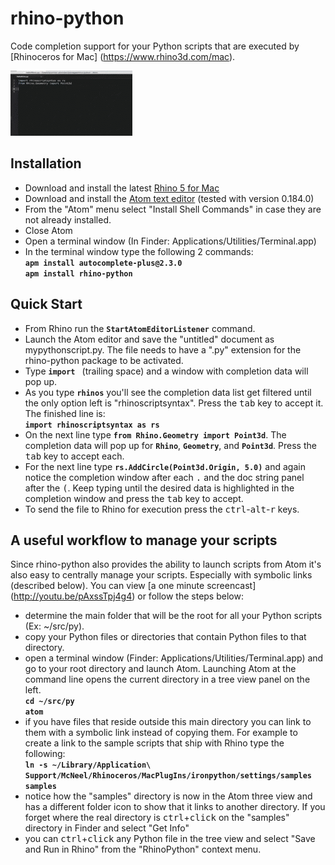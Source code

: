 # rhino-python

Code completion support for your Python scripts that are executed by [Rhinoceros for Mac] (https://www.rhino3d.com/mac).

![rhino-python](docs/main.gif)  

## Installation

  - Download and install the latest [Rhino 5 for Mac][2]
  - Download and install the [Atom text editor][1] (tested with version 0.184.0)
  - From the "Atom" menu select "Install Shell Commands" in case they are not already installed.
  - Close Atom
  - Open a terminal window (In Finder: Applications/Utilities/Terminal.app)
  - In the terminal window type the following 2 commands:  
    **```apm install autocomplete-plus@2.3.0```**  
    **```apm install rhino-python```**

## Quick Start

  - From Rhino run the **```StartAtomEditorListener```** command.
  - Launch the Atom editor and save the "untitled" document as mypythonscript.py.  The file needs to have a ".py" extension for the rhino-python package to be activated.
  - Type **```import ```** (trailing space) and a window with completion data will pop up.
  - As you type **```rhinos```** you'll see the completion data list get filtered until the only option left is "rhinoscriptsyntax".  Press the <kbd>tab</kbd> key to accept it.  The finished line is:  
  **```import rhinoscriptsyntax as rs```**
  - On the next line type **```from Rhino.Geometry import Point3d```**.  The completion data will pop up for **```Rhino```**, **```Geometry```**, and **```Point3d```**.  Press the <kbd>tab</kbd> key to accept each.
  - For the next line type **```rs.AddCircle(Point3d.Origin, 5.0)```** and again notice the completion window after each <kbd>.</kbd> and the doc string panel after the <kbd>(</kbd>. Keep typing until the desired data is highlighted in the completion window and press the <kbd>tab</kbd> key to accept.
  - To send the file to Rhino for execution press the <kbd>ctrl</kbd>-<kbd>alt</kbd>-<kbd>r</kbd> keys.

## A useful workflow to manage your scripts

  Since rhino-python also provides the ability to launch scripts from Atom it's also easy to centrally manage your scripts.  Especially with symbolic links (described below).  You can view [a one minute screencast] (http://youtu.be/pAxssTpj4g4) or follow the steps below:

  - determine the main folder that will be the root for all your Python scripts (Ex: ~/src/py).
  - copy your Python files or directories that contain Python files to that directory.  
  - open a terminal window (Finder: Applications/Utilities/Terminal.app) and go to your root directory and launch Atom.  Launching Atom at the command line opens the current directory in a tree view panel on the left.  
  **```cd ~/src/py```**  
  **```atom```**  
  - if you have files that reside outside this main directory you can link to them with a symbolic link instead of copying them.  For example to create a link to the sample scripts that ship with Rhino type the following:  
  **```ln -s ~/Library/Application\ Support/McNeel/Rhinoceros/MacPlugIns/ironpython/settings/samples samples```**  
  - notice how the "samples" directory is now in the Atom three view and has a different folder icon to show that it links to another directory.  If you forget where the real directory is <kbd>ctrl</kbd>+<kbd>click</kbd> on the "samples" directory in Finder and select "Get Info"
  - you can <kbd>ctrl</kbd>+<kbd>click</kbd> any Python file in the tree view and select "Save and Run in Rhino" from the "RhinoPython" context menu.


  [1]: https://atom.io
  [2]: http://https://www.rhino3d.com/download/rhino-for-mac/5.0/wip
